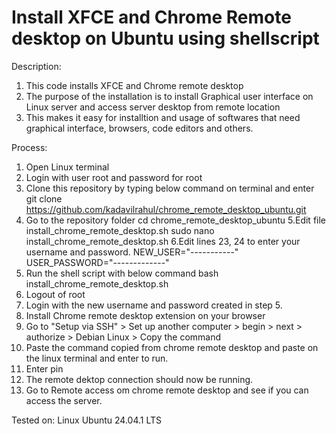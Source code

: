 # Install XFCE and Chrome Remote desktop on Ubuntu using shellscript

Description:
1. This code installs XFCE and Chrome remote desktop
2. The purpose of the installation is to install Graphical user interface on Linux server and access server desktop from remote location
3. This makes it easy for installtion and usage of softwares that need graphical interface, browsers, code editors and others.

Process:
1. Open Linux terminal
2. Login with user root and password for root
3. Clone this repository by typing below command on terminal and enter
git clone https://github.com/kadavilrahul/chrome_remote_desktop_ubuntu.git
4. Go to the repository folder
cd chrome_remote_desktop_ubuntu
5.Edit file install_chrome_remote_desktop.sh
sudo nano install_chrome_remote_desktop.sh
6.Edit lines 23, 24 to enter your username and password.
NEW_USER="-----------"
USER_PASSWORD="-------------"
7. Run the shell script with below command
bash install_chrome_remote_desktop.sh
8. Logout of root
9. Login with the new username and password created in step 5.
19. Install Chrome remote desktop extension on your browser
11. Go to "Setup via SSH" > Set up another computer > begin > next > authorize > Debian Linux > Copy the command
12. Paste the command copied from chrome remote desktop and paste on the linux terminal and enter to run.
13. Enter pin
14. The remote dektop connection should now be running.
15. Go to Remote access om chrome remote desktop and see if you can access the server.

Tested on:    Linux Ubuntu 24.04.1 LTS


